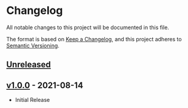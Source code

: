 # Changelog

All notable changes to this project will be documented in this file.

The format is based on [Keep a Changelog](https://keepachangelog.com/en/1.0.0/),
and this project adheres to [Semantic Versioning](https://semver.org/spec/v2.0.0.html).

## [Unreleased](https://github.com/stefanzweifel/changelog-updater-action/compare/v1.0.0...HEAD)

<!-- New Release notes will be placed here automatically -->

## [v1.0.0](https://github.com/stefanzweifel/changelog-updater-action/releases/tag/v1.0.0) - 2021-08-14

- Initial Release
